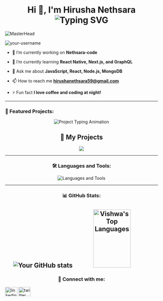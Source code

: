 <h1 align="center">
  Hi 👋, I'm Hirusha Nethsara  
  <br>
  <img src="https://readme-typing-svg.demolab.com?font=Fira+Code&duration=3000&pause=500&color=F75C7E&center=true&vCenter=true&width=435&lines=Data+Science;Machine+Learning;Deep+Learning" alt="Typing SVG" />
</h1>

>

![MasterHead](https://user-images.githubusercontent.com/74038190/225813708-98b745f2-7d22-48cf-9150-083f1b00d6c9.gif)












<p align="left"> <img src="https://komarev.com/ghpvc/?username=your-username&label=Profile%20views&color=0e75b6&style=flat" alt="your-username" /> </p>

- 🔭 I’m currently working on **Nethsara-code**

- 🌱 I’m currently learning **React Native, Next.js, and GraphQL**

- 💬 Ask me about **JavaScript, React, Node.js, MongoDB**

- 📫 How to reach me **hirushanethsara59@gmail.com**

- ⚡ Fun fact **I love coffee and coding at night!**

---

### 🚀 Featured Projects:
<p align="center">
  <img src="https://readme-typing-svg.demolab.com?font=Fira+Code&duration=3000&pause=1000&color=00F7FF&center=true&vCenter=true&width=500&lines=Explore+my+featured+projects+below!" alt="Project Typing Animation" />
</p>

<div align="center">



<h2 align="center">🚀 My Projects</h2>

<p align="center">
  <img src="https://img.shields.io/badge/Projects%20Completed-7-blueviolet?style=for-the-badge&logo=github&logoColor=white" />
</p>

<p align="center">



---

### 🛠️ Languages and Tools:

<p>
  <img src="https://skillicons.dev/icons?i=git,github,docker,bootstrap,css,figma,gcp,html,idea,java,js,jquery,mongodb,mysql,nodejs,php,py,react,tailwind,vscode,androidstudio,flutter,laravel,aws,ts,supabase,heroku,django" alt="Languages and Tools" />
</p>


---

### 📊 GitHub Stats:

![Your GitHub stats](https://github-readme-stats.vercel.app/api?username=Nethsara&show_icons=true&theme=radical)
 <a href="https://github.com/Nethsara-code"><img alt="Vishwa's Top Languages" src="https://denvercoder1-github-readme-stats.vercel.app/api/top-langs/?username=Vishwaschandrasekara5&langs_count=8&layout=compact&theme=react&border_color=7F3FBF&bg_color=0D1117&title_color=F85D7F&icon_color=F8D866" height="192px" width="49.5%"/></a> 
---

### 🔗 Connect with me:

<p align="left">
<a href="https://linkedin.com/in/your-profile" target="blank"><img align="center" src="https://cdn.jsdelivr.net/npm/simple-icons@v3/icons/linkedin.svg" alt="linkedin" height="30" width="40" /></a>
<a href="https://twitter.com/yourprofile" target="blank"><img align="center" src="https://cdn.jsdelivr.net/npm/simple-icons@v3/icons/twitter.svg" alt="twitter" height="30" width="40" /></a>
</p>
